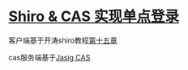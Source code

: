 ﻿# [Shiro & CAS 实现单点登录](http://howiefh.github.io/2015/05/19/shiro-cas-single-sign-on)

客户端基于开涛shiro教程[第十五章](https://github.com/zhangkaitao/shiro-example/tree/master/shiro-example-chapter15-client)

cas服务端基于[Jasig CAS](https://github.com/Jasig/cas/releases)
